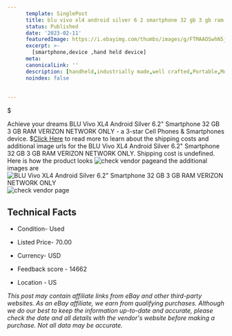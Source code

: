 ```yaml
---
      template: SinglePost
      title: blu vivo xl4 android silver 6 2 smartphone 32 gb 3 gb ram verizon network only
      status: Published
      date: '2023-02-11'
      featuredImage: https://i.ebayimg.com/thumbs/images/g/FTMAAOSwhN5j1CFn/s-l225.jpg
      excerpt: >-
        [smartphone,device ,hand held device]
      meta:
      canonicalLink: ''
      description: [handheld,industrially made,well crafted,Portable,Mobile,Compact,Convenient,Lightweight,Maneuverable,Man-portable,Miniature,Carriable,Hand-held,Light,Holdable,Transportable,Mobile device,Pocket-sized,On-the-go,Wireless,Cordless,Compact size,Convenient size, smartphone,device ,hand held device]
      noindex: false
      
        
---
```

$

Achieve your dreams BLU Vivo XL4 Android Silver 6.2" Smartphone 32 GB 3 GB RAM VERIZON NETWORK ONLY - a 3-star Cell Phones & Smartphones device.
$[Click Here](https://www.ebay.com/itm/295495356879?hash=item44cce551cf%3Ag%3AFTMAAOSwhN5j1CFn&mkevt=1&mkcid=1&mkrid=711-53200-19255-0&campid=%253CePNCampaignId%253E&customid=%253CreferenceId%253E&toolid=10049) to read more to learn about the shipping costs and additional image urls for the BLU Vivo XL4 Android Silver 6.2" Smartphone 32 GB 3 GB RAM VERIZON NETWORK ONLY. Shipping cost is undefined. Here is how the product looks ![check vendor page](https://i.ebayimg.com/thumbs/images/g/FTMAAOSwhN5j1CFn/s-l225.jpg)and the additional images are![BLU Vivo XL4 Android Silver 6.2" Smartphone 32 GB 3 GB RAM VERIZON NETWORK ONLY](https://i.ebayimg.com/images/g/FTMAAOSwhN5j1CFn/s-l1600.jpg)![check vendor page](https://origin-galleryplus.ebayimg.com/ws/web/295495356879_2_0_1/225x225.jpg,https://origin-galleryplus.ebayimg.com/ws/web/295495356879_3_0_1/225x225.jpg,https://origin-galleryplus.ebayimg.com/ws/web/295495356879_4_0_1/225x225.jpg,https://origin-galleryplus.ebayimg.com/ws/web/295495356879_5_0_1/225x225.jpg,https://origin-galleryplus.ebayimg.com/ws/web/295495356879_6_0_1/225x225.jpg,https://origin-galleryplus.ebayimg.com/ws/web/295495356879_7_0_1/225x225.jpg,https://origin-galleryplus.ebayimg.com/ws/web/295495356879_8_0_1/225x225.jpg)



 ## Technical Facts 



     
      

 - Condition- Used 


      

 - Listed Price- 70.00 


      

 - Currency- USD 


      

 - Feedback score - 14662 


      

 - Location - US 


      
      

 *_This post may contain affiliate links from eBay and other third-party websites. As an eBay affiliate, we earn from qualifying purchases. Although we do our best to keep the information up-to-date and accurate, please check the date and all details with the vendor's website before making a purchase. Not all data may be accurate._*






